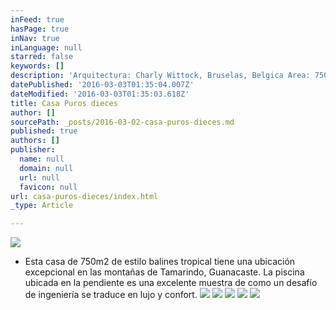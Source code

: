 ```yaml
---
inFeed: true
hasPage: true
inNav: true
inLanguage: null
starred: false
keywords: []
description: 'Arquitectura: Charly Wittock, Bruselas, Belgica Area: 750m2. Ubicación: Tamarindo, Guanacaste'
datePublished: '2016-03-03T01:35:04.007Z'
dateModified: '2016-03-03T01:35:03.618Z'
title: Casa Puros dieces
author: []
sourcePath: _posts/2016-03-02-casa-puros-dieces.md
published: true
authors: []
publisher:
  name: null
  domain: null
  url: null
  favicon: null
url: casa-puros-dieces/index.html
_type: Article

---
```

![](https://s3-us-west-2.amazonaws.com/the-grid-img/p/951570f1005b19f03ccd78c9ed9e9f0c6b4b7a12.jpg)

* Esta casa
de 750m2 de estilo balines tropical tiene una ubicación excepcional
en las montañas de Tamarindo, Guanacaste. La piscina ubicada en la pendiente es
una excelente muestra de como un desafío de ingeniería se traduce en lujo y
confort. ![](https://s3-us-west-2.amazonaws.com/the-grid-img/p/e6ab725b3281b38e3ea1c87def6b938c7363da72.jpg)
![](https://the-grid-user-content.s3-us-west-2.amazonaws.com/65928903-313c-4886-86b6-12d8da4f3d1e.jpg)
![](https://the-grid-user-content.s3-us-west-2.amazonaws.com/3b63b9e1-d6cb-476d-8186-304ed082e751.jpg)
![](https://the-grid-user-content.s3-us-west-2.amazonaws.com/16d60697-2eb2-4209-bfdb-5a26d9256d13.jpg)
![](https://the-grid-user-content.s3-us-west-2.amazonaws.com/cdb7d418-301d-478e-b2e4-e297308c54ca.jpg)